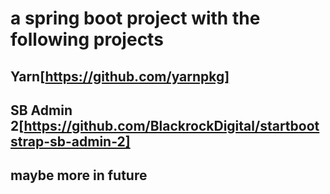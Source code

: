 # a spring boot project with the following projects

## Yarn[https://github.com/yarnpkg]
## SB Admin 2[https://github.com/BlackrockDigital/startbootstrap-sb-admin-2]
##  maybe more in future

